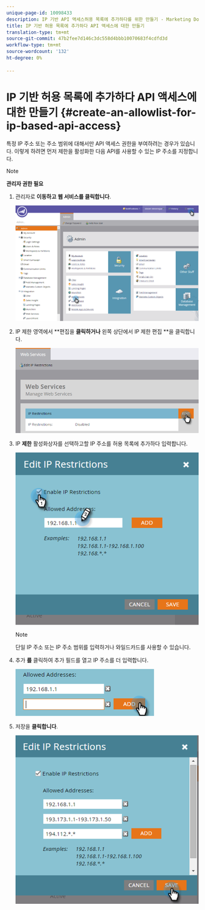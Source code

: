 ```yaml
---
unique-page-id: 10098433
description: IP 기반 API 액세스허용 목록에 추가하다를 위한 만들기 - Marketing Docs - 제품 설명서
title: IP 기반 허용 목록에 추가하다 API 액세스에 대한 만들기
translation-type: tm+mt
source-git-commit: 47b2fee7d146c3dc558d4bbb10070683f4cdfd3d
workflow-type: tm+mt
source-wordcount: '132'
ht-degree: 0%

---
```



# IP 기반 허용 목록에 추가하다 API 액세스에 대한 만들기 {#create-an-allowlist-for-ip-based-api-access}

특정 IP 주소 또는 주소 범위에 대해서만 API 액세스 권한을 부여하려는 경우가 있습니다. 이렇게 하려면 먼저 제한을 활성화한 다음 API를 사용할 수 있는 IP 주소를 지정합니다.

>[!NOTE]
>
>**관리자 권한 필요**

1. 관리자로 **이동하고** **웹 서비스를 클릭합니다**.

   ![](assets/image2016-2-25-9-3a12-3a48.png)

1. IP 제한 영역에서 **편집을 **클릭하거나** 왼쪽 상단에서 IP 제한 편집 **을 클릭합니다.

   ![](assets/image2016-2-25-9-3a15-3a30.png)

1. IP **제한** 활성화상자를 선택하고할 IP 주소를 허용 목록에 추가하다 입력합니다.

   ![](assets/image2016-2-25-9-3a18-3a28.png)

   >[!NOTE]
   >
   >단일 IP 주소 또는 IP 주소 범위를 입력하거나 와일드카드를 사용할 수 있습니다.

1. 추가 **를** 클릭하여 추가 필드를 열고 IP 주소를 더 입력합니다.

   ![](assets/image2016-2-25-9-3a20-3a47.png)

1. 저장을 **클릭합니다**.

   ![](assets/image2016-2-25-9-3a28-3a21.png)

